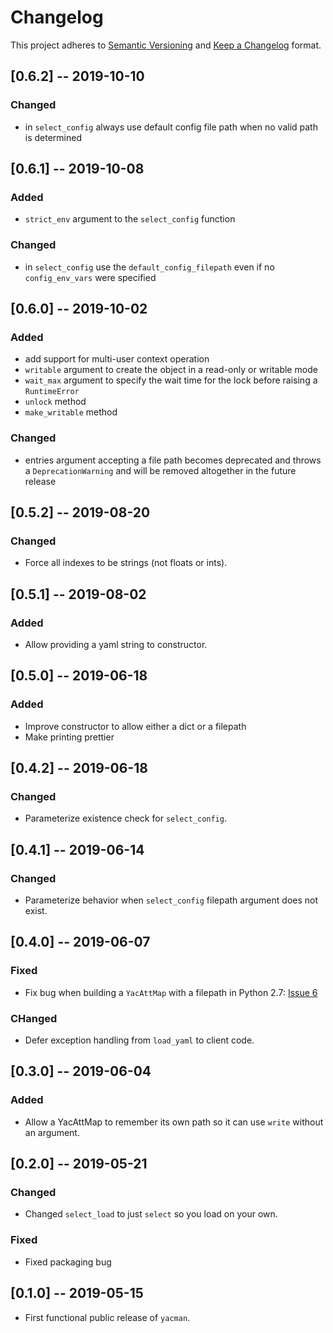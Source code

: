 # Changelog

This project adheres to [Semantic Versioning](https://semver.org/spec/v2.0.0.html) and [Keep a Changelog](https://keepachangelog.com/en/1.0.0/) format. 

## [0.6.2] -- 2019-10-10

### Changed

- in `select_config` always use default config file path when no valid path is determined 


## [0.6.1] -- 2019-10-08

### Added
- `strict_env` argument to the `select_config` function

### Changed
- in `select_config` use the `default_config_filepath` even if no `config_env_vars` were specified 

## [0.6.0] -- 2019-10-02

### Added
- add support for multi-user context operation
- `writable` argument to create the object in a read-only or writable mode
- `wait_max` argument to specify the wait time for the lock before raising a `RuntimeError`
- `unlock` method
- `make_writable` method

### Changed
- entries argument accepting a file path becomes deprecated and throws a `DeprecationWarning` and will be removed altogether in the future release

## [0.5.2] -- 2019-08-20

### Changed
- Force all indexes to be strings (not floats or ints).

## [0.5.1] -- 2019-08-02

### Added
- Allow providing a yaml string to constructor.

## [0.5.0] -- 2019-06-18

### Added
- Improve constructor to allow either a dict or a filepath
- Make printing prettier

## [0.4.2] -- 2019-06-18

### Changed
- Parameterize existence check for `select_config`.

## [0.4.1] -- 2019-06-14

### Changed
- Parameterize behavior when `select_config` filepath argument does not exist.

## [0.4.0] -- 2019-06-07

### Fixed
- Fix bug when building a `YacAttMap` with a filepath in Python 2.7: [Issue 6](https://github.com/databio/yacman/issues/6)

### CHanged
- Defer exception handling from `load_yaml` to client code.

## [0.3.0] -- 2019-06-04

### Added
- Allow a YacAttMap to remember its own path so it can use `write` without an argument.

## [0.2.0] -- 2019-05-21

### Changed
- Changed `select_load` to just `select` so you load on your own.

### Fixed
- Fixed packaging bug

## [0.1.0] -- 2019-05-15
- First functional public release of `yacman`.
